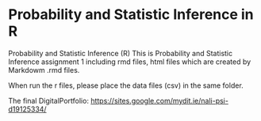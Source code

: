 # Probability and Statistic Inference in R
Probability and Statistic Inference   (R)
This is Probability and Statistic Inference assignment 1 including rmd files, html files which are created by Markdowm .rmd files.

When run the r files, please place the data files (csv) in the same folder.

The final DigitalPortfolio: https://sites.google.com/mydit.ie/nali-psi-d19125334/
